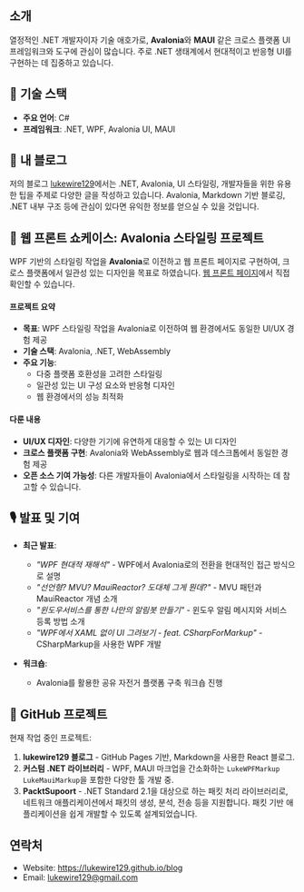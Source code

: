 ## 소개
열정적인 .NET 개발자이자 기술 애호가로, **Avalonia**와 **MAUI** 같은 크로스 플랫폼 UI 프레임워크와 도구에 관심이 많습니다. 주로 .NET 생태계에서 현대적이고 반응형 UI를 구현하는 데 집중하고 있습니다.

## 🔧 기술 스택
- **주요 언어**: C#
- **프레임워크**: .NET, WPF, Avalonia UI, MAUI

## 📖 내 블로그
저의 블로그 [lukewire129](https://lukewire129.github.io/blog/)에서는 .NET, Avalonia, UI 스타일링, 개발자들을 위한 유용한 팁을 주제로 다양한 글을 작성하고 있습니다. Avalonia, Markdown 기반 블로깅, .NET 내부 구조 등에 관심이 있다면 유익한 정보를 얻으실 수 있을 것입니다.

## 📂 웹 프론트 쇼케이스: Avalonia 스타일링 프로젝트
WPF 기반의 스타일링 작업을 **Avalonia**로 이전하고 웹 프론트 페이지로 구현하여, 크로스 플랫폼에서 일관성 있는 디자인을 목표로 하였습니다. [웹 프론트 페이지](https://delightful-profiterole-0fa25d.netlify.app/)에서 직접 확인할 수 있습니다.

#### 프로젝트 요약
- **목표**: WPF 스타일링 작업을 Avalonia로 이전하여 웹 환경에서도 동일한 UI/UX 경험 제공
- **기술 스택**: Avalonia, .NET, WebAssembly
- **주요 기능**:
  - 다중 플랫폼 호환성을 고려한 스타일링
  - 일관성 있는 UI 구성 요소와 반응형 디자인
  - 웹 환경에서의 성능 최적화

#### 다룬 내용
- **UI/UX 디자인**: 다양한 기기에 유연하게 대응할 수 있는 UI 디자인
- **크로스 플랫폼 구현**: Avalonia와 WebAssembly로 웹과 데스크톱에서 동일한 경험 제공
- **오픈 소스 기여 가능성**: 다른 개발자들이 Avalonia에서 스타일링을 시작하는 데 참고할 수 있습니다.

## 🎙️ 발표 및 기여
- **최근 발표**:
  - *"WPF 현대적 재해석"* - WPF에서 Avalonia로의 전환을 현대적인 접근 방식으로 설명
  - *"선언형? MVU? MauiReactor? 도대체 그게 뭔데?"* - MVU 패턴과 MauiReactor 개념 소개
  - *"윈도우서비스를 통한 나만의 알림봇 만들기"* - 윈도우 알림 메시지와 서비스 등록 방법 소개
  - *"WPF에서 XAML 없이 UI 그려보기 - feat. CSharpForMarkup"* - CSharpMarkup을 사용한 WPF 개발

- **워크숍**:
  - Avalonia를 활용한 공유 자전거 플랫폼 구축 워크숍 진행

## 📂 GitHub 프로젝트
현재 작업 중인 프로젝트:
1. **lukewire129 블로그** - GitHub Pages 기반, Markdown을 사용한 React 블로그.
2. **커스텀 .NET 라이브러리** - WPF, MAUI 마크업을 간소화하는 `LukeWPFMarkup` `LukeMauiMarkup`을 포함한 다양한 툴 개발 중.
3. **PacktSupoort** - .NET Standard 2.1을 대상으로 하는 패킷 처리 라이브러리로, 네트워크 애플리케이션에서 패킷의 생성, 분석, 전송 등을 지원합니다. 패킷 기반 애플리케이션을 쉽게 개발할 수 있도록 설계되었습니다.


## 연락처
- Website: https://lukewire129.github.io/blog
- Email: lukewire129@gmail.com
